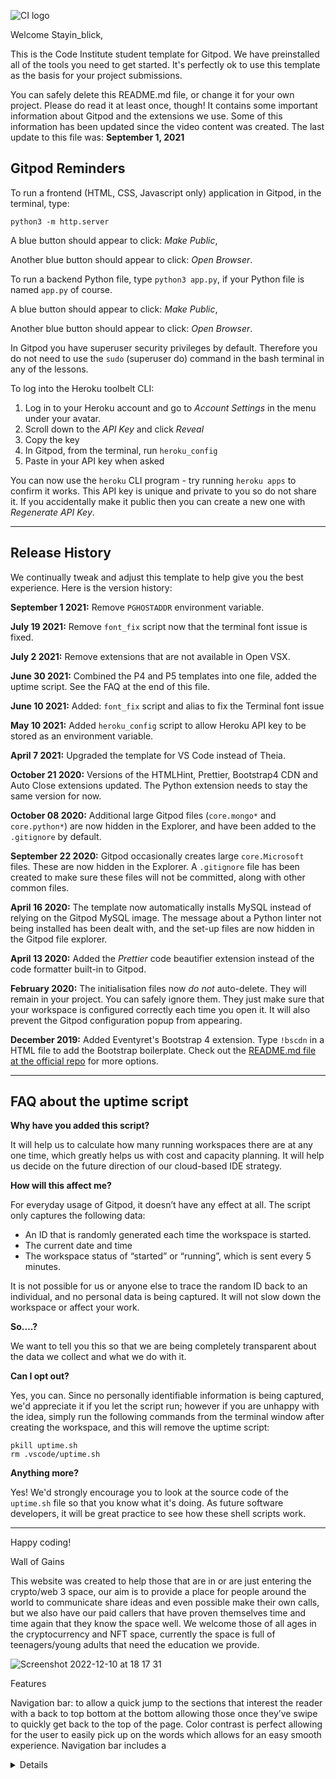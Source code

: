 ![CI logo](https://codeinstitute.s3.amazonaws.com/fullstack/ci_logo_small.png)

Welcome Stayin_blick,

This is the Code Institute student template for Gitpod. We have preinstalled all of the tools you need to get started. It's perfectly ok to use this template as the basis for your project submissions.

You can safely delete this README.md file, or change it for your own project. Please do read it at least once, though! It contains some important information about Gitpod and the extensions we use. Some of this information has been updated since the video content was created. The last update to this file was: **September 1, 2021**

## Gitpod Reminders

To run a frontend (HTML, CSS, Javascript only) application in Gitpod, in the terminal, type:

`python3 -m http.server`

A blue button should appear to click: _Make Public_,

Another blue button should appear to click: _Open Browser_.

To run a backend Python file, type `python3 app.py`, if your Python file is named `app.py` of course.

A blue button should appear to click: _Make Public_,

Another blue button should appear to click: _Open Browser_.

In Gitpod you have superuser security privileges by default. Therefore you do not need to use the `sudo` (superuser do) command in the bash terminal in any of the lessons.

To log into the Heroku toolbelt CLI:

1. Log in to your Heroku account and go to *Account Settings* in the menu under your avatar.
2. Scroll down to the *API Key* and click *Reveal*
3. Copy the key
4. In Gitpod, from the terminal, run `heroku_config`
5. Paste in your API key when asked

You can now use the `heroku` CLI program - try running `heroku apps` to confirm it works. This API key is unique and private to you so do not share it. If you accidentally make it public then you can create a new one with _Regenerate API Key_.

------

## Release History

We continually tweak and adjust this template to help give you the best experience. Here is the version history:

**September 1 2021:** Remove `PGHOSTADDR` environment variable.

**July 19 2021:** Remove `font_fix` script now that the terminal font issue is fixed.

**July 2 2021:** Remove extensions that are not available in Open VSX.

**June 30 2021:** Combined the P4 and P5 templates into one file, added the uptime script. See the FAQ at the end of this file.

**June 10 2021:** Added: `font_fix` script and alias to fix the Terminal font issue

**May 10 2021:** Added `heroku_config` script to allow Heroku API key to be stored as an environment variable.

**April 7 2021:** Upgraded the template for VS Code instead of Theia.

**October 21 2020:** Versions of the HTMLHint, Prettier, Bootstrap4 CDN and Auto Close extensions updated. The Python extension needs to stay the same version for now.

**October 08 2020:** Additional large Gitpod files (`core.mongo*` and `core.python*`) are now hidden in the Explorer, and have been added to the `.gitignore` by default.

**September 22 2020:** Gitpod occasionally creates large `core.Microsoft` files. These are now hidden in the Explorer. A `.gitignore` file has been created to make sure these files will not be committed, along with other common files.

**April 16 2020:** The template now automatically installs MySQL instead of relying on the Gitpod MySQL image. The message about a Python linter not being installed has been dealt with, and the set-up files are now hidden in the Gitpod file explorer.

**April 13 2020:** Added the _Prettier_ code beautifier extension instead of the code formatter built-in to Gitpod.

**February 2020:** The initialisation files now _do not_ auto-delete. They will remain in your project. You can safely ignore them. They just make sure that your workspace is configured correctly each time you open it. It will also prevent the Gitpod configuration popup from appearing.

**December 2019:** Added Eventyret's Bootstrap 4 extension. Type `!bscdn` in a HTML file to add the Bootstrap boilerplate. Check out the <a href="https://github.com/Eventyret/vscode-bcdn" target="_blank">README.md file at the official repo</a> for more options.

------

## FAQ about the uptime script

**Why have you added this script?**

It will help us to calculate how many running workspaces there are at any one time, which greatly helps us with cost and capacity planning. It will help us decide on the future direction of our cloud-based IDE strategy.

**How will this affect me?**

For everyday usage of Gitpod, it doesn’t have any effect at all. The script only captures the following data:

- An ID that is randomly generated each time the workspace is started.
- The current date and time
- The workspace status of “started” or “running”, which is sent every 5 minutes.

It is not possible for us or anyone else to trace the random ID back to an individual, and no personal data is being captured. It will not slow down the workspace or affect your work.

**So….?**

We want to tell you this so that we are being completely transparent about the data we collect and what we do with it.

**Can I opt out?**

Yes, you can. Since no personally identifiable information is being captured, we'd appreciate it if you let the script run; however if you are unhappy with the idea, simply run the following commands from the terminal window after creating the workspace, and this will remove the uptime script:

```
pkill uptime.sh
rm .vscode/uptime.sh
```

**Anything more?**

Yes! We'd strongly encourage you to look at the source code of the `uptime.sh` file so that you know what it's doing. As future software developers, it will be great practice to see how these shell scripts work.

---

Happy coding!


Wall of Gains

This website was created to help those that are in or are just entering the crypto/web 3 space, our aim is to provide a place for people around the world to communicate share ideas and even possible make their own calls, but we also have our paid callers that have proven themselves time and time again that they know the space well. We welcome those of all ages in the cryptocurrency and NFT space, currently the space is full of teenagers/young adults that need the education we provide.

![Screenshot 2022-12-10 at 18 17 31](https://user-images.githubusercontent.com/109948932/206869777-9749ade0-223d-4bd3-a249-31877544e0c1.png)

Features

Navigation bar: to allow a quick jump to the sections that interest the reader with a back to top bottom at the bottom allowing those once they’ve swipe to quickly get back to the top of the page. Color contrast is perfect allowing for the user to easily pick up on the words which allows for an easy smooth experience. Navigation bar includes a <details> which breaks the education section allowing for users to be more specific when it comes to choosing blockchains. The audio file is a nice relaxing song as those first entering the space may be nervous so this was implemented to help settle nerves and help the user as they approach a new concept, its located at the top of the page which allows users to quickly identify and interact with.


￼

About us: 

Gives us a description of what the discord group is and what they are planning to do the fact of that “64%” is there could also intrigue users and keep them hooked as they scroll down the page. Gives a little update for what we are currently doing and providing utility to the community.


￼
Video/links:

Videos and links are used within this website as not everyone is a reading type of learner we have listeners and visual learners as well, so to cater for our audience as well as trying to introduce more elements to keep the user engaged we embed a YouTube beginners guide from Coin Bureau, where he starts right at the beginning and explore the world of crypto currency. Those that prefer to learn by doing they can easily access one of the market places link in the html to explore.  

￼
Contact us:

As we are a community we want our users to be able to access and ask us questions any time of the day to make this achievable all of our team members personal twitter accounts are hyperlinked within their own template which opens in a new tab, we also have a link to the discord and twitter for Wall Of Gains. As the team members are from all around the world we will always respond quick.


Bugs:

I ran into a few bugs along the way e.g. iframe not loading correctly due to the websites security protection (https://opensea.io/) which was resolved by using a different marketplace website. 

Validator testing (HTML & CSS): 
No errors using both HTML validator and CSS validator
Accessibility : alt text has been used in every image and link open up in new tabs allowing people to get back to our page easily. 


Deployment:

This site was deployed to GitHub pages. First in the Github repository, navigate to settings tab then select master branch in the source section. Select master branch and link is generated.

Credits

Content:

Team twitter links:
- https://twitter.com/nkk_sol
- https://twitter.com/CryptoChrisSol
- https://twitter.com/CryptoSim66
- https://twitter.com/chasemoney4Iife
- https://twitter.com/crypto_blick
- https://twitter.com/CyberWolf_gr

Solana marketplaces
- https://magiceden.io
- https://hyperspace.xyz/

Solana tools 
- http://solsniper.xyz
- https://discord.com

YouTube
- https://www.youtube.com/embed/VYWc9dFqROI

Cryptocurrency marketplaces
- https://www.bybit.com
- https://www.binance.com/
- https://www.kucoin.com/
- https://bingx.com/

Discord invite to server :
- https://discord.gg/GDCgsA8UuN

Wall of Gains twitter:
- https://twitter.com/WallofGains


